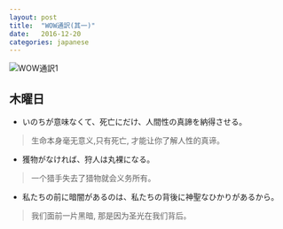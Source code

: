 ```yaml
---
layout: post
title:  "WOW通訳(其一)"
date:   2016-12-20
categories: japanese
---
```


![WOW通訳1](https://ooo.0o0.ooo/2016/12/23/585c7fa154b4d.jpg)

## 木曜日

* いのちが意味なくて、死亡にだけ、人間性の真諦を納得させる。

> 生命本身毫无意义,只有死亡, 才能让你了解人性的真谛。

* 獲物がなければ、狩人は丸裸になる。

> 一个猎手失去了猎物就会义务所有。

* 私たちの前に暗闇があるのは、私たちの背後に神聖なひかりがあるから。

> 我们面前一片黑暗, 那是因为圣光在我们背后。
